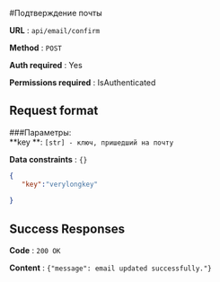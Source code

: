 #Подтверждение почты


**URL** : `api/email/confirm`

**Method** : `POST`

**Auth required** : Yes

**Permissions required** : IsAuthenticated

## Request format
###Параметры:<br />
 **key **: ` [str] - ключ, пришедший на почту `<br />

**Data constraints** : `{}`
```json
{
   "key":"verylongkey"
 
}
```

## Success Responses

**Code** : `200 OK`

**Content** : `{"message": email updated successfully."}`
